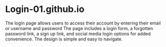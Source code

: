 # Login-01.github.io

The login page allows users to access their account by entering their email or username and password
The page includes a login form, a forgotten password link, a sign up link, and social media login options for added convenience.
The design is simple and easy to navigate.
